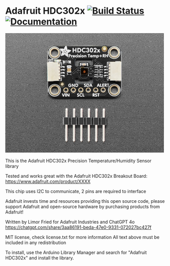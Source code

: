 # Adafruit HDC302x [![Build Status](https://github.com/adafruit/Adafruit_HDC302x/workflows/Arduino%20Library%20CI/badge.svg)](https://github.com/adafruit/Adafruit_HDC302x/actions)[![Documentation](https://github.com/adafruit/ci-arduino/blob/master/assets/doxygen_badge.svg)](http://adafruit.github.io/Adafruit_HDC302x/html/index.html)

<a href="https://www.adafruit.com/products/xxxx"><img src="assets/board.jpg?raw=true" width="500px"></a>

This is the Adafruit HDC302x Precision Temperature/Humidity Sensor library

Tested and works great with the Adafruit HDC302x Breakout Board: https://www.adafruit.com/product/XXXX

This chip uses I2C to communicate, 2 pins are required to interface

Adafruit invests time and resources providing this open source code, please support Adafruit and open-source hardware by purchasing products from Adafruit!

Written by Limor Fried for Adafruit Industries and ChatGPT 4o https://chatgpt.com/share/3aa86191-beda-47e0-9331-072027bc427f

MIT license, check license.txt for more information
All text above must be included in any redistribution

To install, use the Arduino Library Manager and search for "Adafruit HDC302x" and install the library.
